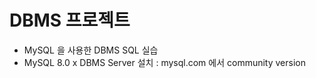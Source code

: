 

# DBMS 프로젝트
* MySQL 을 사용한 DBMS SQL 실습
* MySQL 8.0 x DBMS Server 설치 : mysql.com 에서 community version
